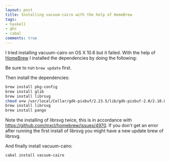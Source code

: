```yaml
--- 
layout: post
title: Installing vacuum-cairo with the help of HomeBrew
tags: 
- haskell
- ghc
- cabal
comments: true
---
```

I tried installing vacuum-cairo on OS X 10.6 but it failed. With the help of <a
href="http://mxcl.github.com/homebrew/" title="HomeBrew">HomeBrew</a> I
installed the dependencies by doing the following:

Be sure to run `brew update` first.

Then install the dependencies:

``` bash
brew install pkg-config
brew install glib
brew install librsvg
chmod u+w /usr/local/Cellar/gdk-pixbuf/2.23.5/lib/gdk-pixbuf-2.0/2.10.0/loaders.cache
brew install librsvg
brew install pango
```

Note the installing of librsvg twice, this is in accordance with https://github.com/mxcl/homebrew/issues/4970. If you don't get an error after running the first install of librsvg you might have a new update brew of librsvg.

And finally install vacuum-cairo:

``` bash
cabal install vacuum-cairo
```
